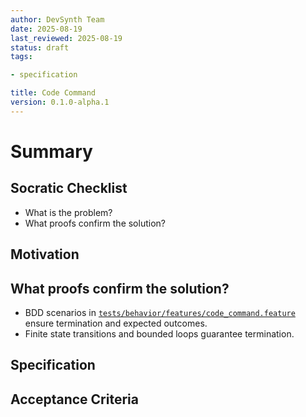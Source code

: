```yaml
---
author: DevSynth Team
date: 2025-08-19
last_reviewed: 2025-08-19
status: draft
tags:

- specification

title: Code Command
version: 0.1.0-alpha.1
---
```


<!--
Required metadata fields:
- author: document author
- date: creation date
- last_reviewed: last review date
- status: draft | review | published
- tags: search keywords
- title: short descriptive name
- version: specification version
-->

# Summary

## Socratic Checklist
- What is the problem?
- What proofs confirm the solution?

## Motivation

## What proofs confirm the solution?
- BDD scenarios in [`tests/behavior/features/code_command.feature`](../../tests/behavior/features/code_command.feature) ensure termination and expected outcomes.
- Finite state transitions and bounded loops guarantee termination.


## Specification

## Acceptance Criteria
